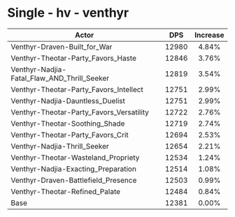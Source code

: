 # Single - hv - venthyr
| Actor | DPS | Increase |
|---|:---:|:---:|
|Venthyr-Draven-Built_for_War|12980|4.84%|
|Venthyr-Theotar-Party_Favors_Haste|12846|3.76%|
|Venthyr-Nadjia-Fatal_Flaw_AND_Thrill_Seeker|12819|3.54%|
|Venthyr-Theotar-Party_Favors_Intellect|12751|2.99%|
|Venthyr-Nadjia-Dauntless_Duelist|12751|2.99%|
|Venthyr-Theotar-Party_Favors_Versatility|12722|2.76%|
|Venthyr-Theotar-Soothing_Shade|12719|2.74%|
|Venthyr-Theotar-Party_Favors_Crit|12694|2.53%|
|Venthyr-Nadjia-Thrill_Seeker|12654|2.21%|
|Venthyr-Theotar-Wasteland_Propriety|12534|1.24%|
|Venthyr-Nadjia-Exacting_Preparation|12514|1.08%|
|Venthyr-Draven-Battlefield_Presence|12503|0.99%|
|Venthyr-Theotar-Refined_Palate|12484|0.84%|
|Base|12381|0.00%|
